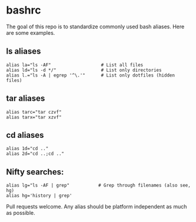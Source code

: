 # bashrc

The goal of this repo is to standardize commonly used bash aliases. Here are some examples.

## ls aliases
```
alias la="ls -AF"                   # List all files
alias ld="ls -d */"                 # List only directories
alias l.="ls -A | egrep '^\.'"      # List only dotfiles (hidden files)
```

## tar aliases
```
alias tarc="tar czvf"
alias tarx="tar xzvf"
```

## cd aliases
```
alias 1d="cd .."
alias 2d="cd ..;cd .."
```

## Nifty searches:
```
alias lg="ls -AF | grep"           # Grep through filenames (also see, hg)
alias hg='history | grep'
```

Pull requests welcome. Any alias should be platform independent as much as possible.
